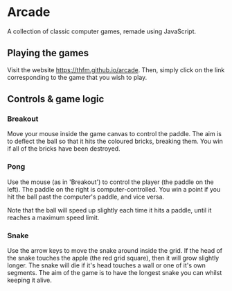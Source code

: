 # Arcade

A collection of classic computer games, remade using JavaScript.

## Playing the games

Visit the website https://thfm.github.io/arcade. Then, simply click on the link corresponding to the game that you wish to play.

## Controls & game logic

### Breakout

Move your mouse inside the game canvas to control the paddle. The aim is to deflect the ball so that it hits the coloured bricks, breaking them. You win if all of the bricks have been destroyed.

### Pong

Use the mouse (as in 'Breakout') to control the player (the paddle on the left). The paddle on the right is computer-controlled. You win a point if you hit the ball past the computer's paddle, and vice versa.

Note that the ball will speed up slightly each time it hits a paddle, until it reaches a maximum speed limit.

### Snake

Use the arrow keys to move the snake around inside the grid. If the head of the snake touches the apple (the red grid square), then it will grow slightly longer. The snake will die if it's head touches a wall or one of it's own segments. The aim of the game is to have the longest snake you can whilst keeping it alive.
